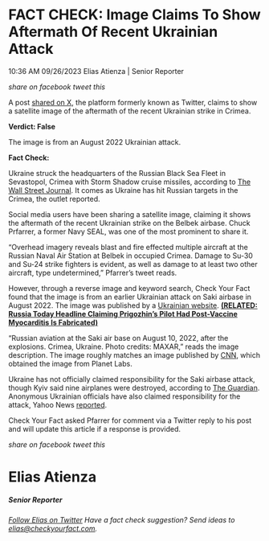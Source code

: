 FACT CHECK: Image Claims To Show Aftermath Of Recent Ukrainian Attack
=====================================================================

10:36 AM 09/26/2023 Elias Atienza | Senior Reporter

_share on facebook_ _tweet this_

 

A post [shared on X](https://twitter.com/ChuckPfarrer/status/1704977104306061793), the platform formerly known as Twitter, claims to show a satellite image of the aftermath of the recent Ukrainian strike in Crimea.

 

**Verdict: False**

The image is from an August 2022 Ukrainian attack.

**Fact Check:**

 

Ukraine struck the headquarters of the Russian Black Sea Fleet in Sevastopol, Crimea with Storm Shadow cruise missiles, according to [The Wall Street Journal](https://www.wsj.com/world/europe/ukraine-strikes-the-headquarters-of-russias-black-sea-fleet-in-crimea-74980e9f). It comes as Ukraine has hit Russian targets in the Crimea, the outlet reported.

Social media users have been sharing a satellite image, claiming it shows the aftermath of the recent Ukrainian strike on the Belbek airbase. Chuck Prfarrer, a former Navy SEAL, was one of the most prominent to share it.

“Overhead imagery reveals blast and fire effected multiple aircraft at the Russian Naval Air Station at Belbek in occupied Crimea. Damage to Su-30 and Su-24 strike fighters is evident, as well as damage to at least two other aircraft, type undetermined,” Pfarrer’s tweet reads.

 

However, through a reverse image and keyword search, Check Your Fact found that the image is from an earlier Ukrainian attack on Saki airbase in August 2022. The image was published by a [Ukrainian website](https://mil.in.ua/en/news/ukrainian-missiles-strike-the-russian-air-bases-in-crimea-general-staff-of-the-armed-forces-of-ukraine/). **[(RELATED: Russia Today Headline Claiming Prigozhin’s Pilot Had Post-Vaccine Myocarditis Is Fabricated)](https://checkyourfact.com/2023/09/01/fact-check-russia-today-prigozhins-pilot-myocarditis/)**

“Russian aviation at the Saki air base on August 10, 2022, after the explosions. Crimea, Ukraine. Photo credits: MAXAR,” reads the image description. The image roughly matches an image published by [CNN](https://www.cnn.com/2022/08/11/europe/crimea-saki-air-base-explosions-russian-warplanes-intl-hnk-ml/index.html), which obtained the image from Planet Labs. 

Ukraine has not officially claimed responsibility for the Saki airbase attack, though Kyiv said nine airplanes were destroyed, according to [The Guardian](https://www.theguardian.com/world/live/2022/aug/10/russia-ukraine-war-live-news-moscow-plans-to-link-zaporzhzhia-nuclear-plant-to-crimea-operator-warns). Anonymous Ukrainian officials have also claimed responsibility for the attack, Yahoo News [reported](https://news.yahoo.com/ukraine-atacms-himars-missiles-161843626.html).

Check Your Fact asked Pfarrer for comment via a Twitter reply to his post and will update this article if a response is provided.

_share on facebook_ _tweet this_

Elias Atienza
=============

##### Senior Reporter

_[Follow Elias on Twitter](https://twitter.com/AtienzaElias)_ _Have a fact check suggestion? Send ideas to [elias@checkyourfact.com](elias@checkyourfact.com)._